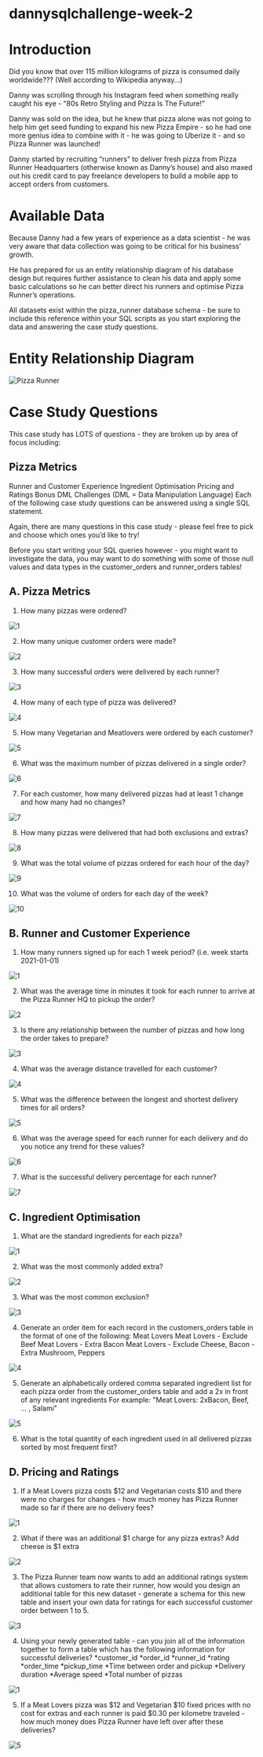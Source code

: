 # dannysqlchallenge-week-2

# Introduction
Did you know that over 115 million kilograms of pizza is consumed daily worldwide??? (Well according to Wikipedia anyway…)

Danny was scrolling through his Instagram feed when something really caught his eye - “80s Retro Styling and Pizza Is The Future!”

Danny was sold on the idea, but he knew that pizza alone was not going to help him get seed funding to expand his new Pizza Empire - so he had one more genius idea to combine with it - he was going to Uberize it - and so Pizza Runner was launched!

Danny started by recruiting “runners” to deliver fresh pizza from Pizza Runner Headquarters (otherwise known as Danny’s house) and also maxed out his credit card to pay freelance developers to build a mobile app to accept orders from customers.

# Available Data
Because Danny had a few years of experience as a data scientist - he was very aware that data collection was going to be critical for his business’ growth.

He has prepared for us an entity relationship diagram of his database design but requires further assistance to clean his data and apply some basic calculations so he can better direct his runners and optimise Pizza Runner’s operations.

All datasets exist within the pizza_runner database schema - be sure to include this reference within your SQL scripts as you start exploring the data and answering the case study questions.

# Entity Relationship Diagram

![Pizza Runner](https://user-images.githubusercontent.com/107050974/177214282-1259a54e-ff6b-4c9e-82ce-f99605a55542.png)

# Case Study Questions
This case study has LOTS of questions - they are broken up by area of focus including:

## Pizza Metrics
Runner and Customer Experience
Ingredient Optimisation
Pricing and Ratings
Bonus DML Challenges (DML = Data Manipulation Language)
Each of the following case study questions can be answered using a single SQL statement.

Again, there are many questions in this case study - please feel free to pick and choose which ones you’d like to try!

Before you start writing your SQL queries however - you might want to investigate the data, you may want to do something with some of those null values and data types in the customer_orders and runner_orders tables!

## A. Pizza Metrics
1. How many pizzas were ordered?

![1](https://user-images.githubusercontent.com/107050974/177214892-01c6adde-f604-4a9a-80e0-1c3877244ee9.png)

2. How many unique customer orders were made?

![2](https://user-images.githubusercontent.com/107050974/177214904-36c8ea1a-ffb7-4cf4-a1c9-ffb390f75b66.png)

3. How many successful orders were delivered by each runner?

![3](https://user-images.githubusercontent.com/107050974/177216931-531e057c-f547-412a-9f56-c4a13b066947.png)

4. How many of each type of pizza was delivered?

![4](https://user-images.githubusercontent.com/107050974/177216961-3eb1fb61-eda3-4073-9dc8-4c3a1af5befb.png)

5. How many Vegetarian and Meatlovers were ordered by each customer?

![5](https://user-images.githubusercontent.com/107050974/177214936-e7e04865-4ba0-4cea-9d02-8b511fb2208c.png)

6. What was the maximum number of pizzas delivered in a single order?

![6](https://user-images.githubusercontent.com/107050974/177215040-23600d1a-d7a3-46ef-81d7-d1b8354b91ff.png)

7. For each customer, how many delivered pizzas had at least 1 change and how many had no changes?

![7](https://user-images.githubusercontent.com/107050974/177215048-5a10175c-545e-4a3a-9706-0aa62ee08b3d.png)

8. How many pizzas were delivered that had both exclusions and extras?

![8](https://user-images.githubusercontent.com/107050974/177215060-c5717b7a-3aa4-4e68-813f-a794b2c5f30d.png)

9. What was the total volume of pizzas ordered for each hour of the day?

![9](https://user-images.githubusercontent.com/107050974/177215072-5dba5789-ac07-439b-afcb-f72a0fa9a5bf.png)

10. What was the volume of orders for each day of the week?

![10](https://user-images.githubusercontent.com/107050974/177215092-e625b48b-cb26-46e6-a20c-ea7ffd94507e.png)

## B. Runner and Customer Experience
1. How many runners signed up for each 1 week period? (i.e. week starts 2021-01-01)

![1](https://user-images.githubusercontent.com/107050974/177215204-2bd770bd-0e68-4418-a9f8-b76817d475d4.png)

2. What was the average time in minutes it took for each runner to arrive at the Pizza Runner HQ to pickup the order?

![2](https://user-images.githubusercontent.com/107050974/177215218-40419b43-64ef-4706-bb3f-fb65c079b97a.png)

3. Is there any relationship between the number of pizzas and how long the order takes to prepare?

![3](https://user-images.githubusercontent.com/107050974/177215237-7967c4cf-ab14-4c60-ae1c-4b8e3ec784d1.png)

4. What was the average distance travelled for each customer?

![4](https://user-images.githubusercontent.com/107050974/177215252-ef64ca28-70d9-4a7a-b490-d97c32bbe04a.png)

5. What was the difference between the longest and shortest delivery times for all orders?

![5](https://user-images.githubusercontent.com/107050974/177215262-5f683469-8df9-4505-b62b-a02bcc1b6b08.png)

6. What was the average speed for each runner for each delivery and do you notice any trend for these values?

![6](https://user-images.githubusercontent.com/107050974/177215275-12bf2107-5425-4ca9-8462-cd9ce445d119.png)

7. What is the successful delivery percentage for each runner?

![7](https://user-images.githubusercontent.com/107050974/177215284-4c544af8-990d-4b57-a86d-f8a55356d01e.png)

## C. Ingredient Optimisation
1. What are the standard ingredients for each pizza?

![1](https://user-images.githubusercontent.com/107050974/177215437-2ac45c34-9d83-4436-9cce-b87063b2ce74.png)

2. What was the most commonly added extra?

![2](https://user-images.githubusercontent.com/107050974/177215458-104c0a97-4600-45f0-a273-307b2dde414e.png)

3. What was the most common exclusion?

![3](https://user-images.githubusercontent.com/107050974/177215468-cd564f38-6f82-49d3-bc2a-571b1ab0a700.png)

4. Generate an order item for each record in the customers_orders table in the format of one of the following:
Meat Lovers
Meat Lovers - Exclude Beef
Meat Lovers - Extra Bacon
Meat Lovers - Exclude Cheese, Bacon - Extra Mushroom, Peppers

![4](https://user-images.githubusercontent.com/107050974/177215485-48e42dfa-d5d0-438d-8f11-b867e25e80e4.png)

5. Generate an alphabetically ordered comma separated ingredient list for each pizza order from the customer_orders table and add a 2x in front of any relevant ingredients
For example: "Meat Lovers: 2xBacon, Beef, ... , Salami"

![5](https://user-images.githubusercontent.com/107050974/177215493-4bae38a9-c50c-454b-acc2-7dd8601dc75c.png)

6. What is the total quantity of each ingredient used in all delivered pizzas sorted by most frequent first?


## D. Pricing and Ratings
1. If a Meat Lovers pizza costs $12 and Vegetarian costs $10 and there were no charges for changes - how much money has Pizza Runner made so far if there are no delivery fees?

![1](https://user-images.githubusercontent.com/107050974/177215667-c980a1e9-9e44-4f21-9d03-00b4e161d9d9.png)

2. What if there was an additional $1 charge for any pizza extras?
Add cheese is $1 extra

![2](https://user-images.githubusercontent.com/107050974/177215691-dd9cf4eb-493b-4850-89d1-50e5a0e1c9a1.png)

3. The Pizza Runner team now wants to add an additional ratings system that allows customers to rate their runner, how would you design an additional table for this new dataset - generate a schema for this new table and insert your own data for ratings for each successful customer order between 1 to 5.

![3](https://user-images.githubusercontent.com/107050974/177215704-c6928c2f-996c-4832-9413-ec79073538b3.png)

4. Using your newly generated table - can you join all of the information together to form a table which has the following information for successful deliveries?
*customer_id
*order_id
*runner_id
*rating
*order_time
*pickup_time
*Time between order and pickup
*Delivery duration
*Average speed
*Total number of pizzas

![1](https://user-images.githubusercontent.com/107050974/177216216-97bcbfcc-89ee-4899-bc42-01b1ebe2ad38.png)


5. If a Meat Lovers pizza was $12 and Vegetarian $10 fixed prices with no cost for extras and each runner is paid $0.30 per kilometre traveled - how much money does Pizza Runner have left over after these deliveries?

![5](https://user-images.githubusercontent.com/107050974/177215731-93d3320a-2fcd-4130-8955-2d8abc74976e.png)
